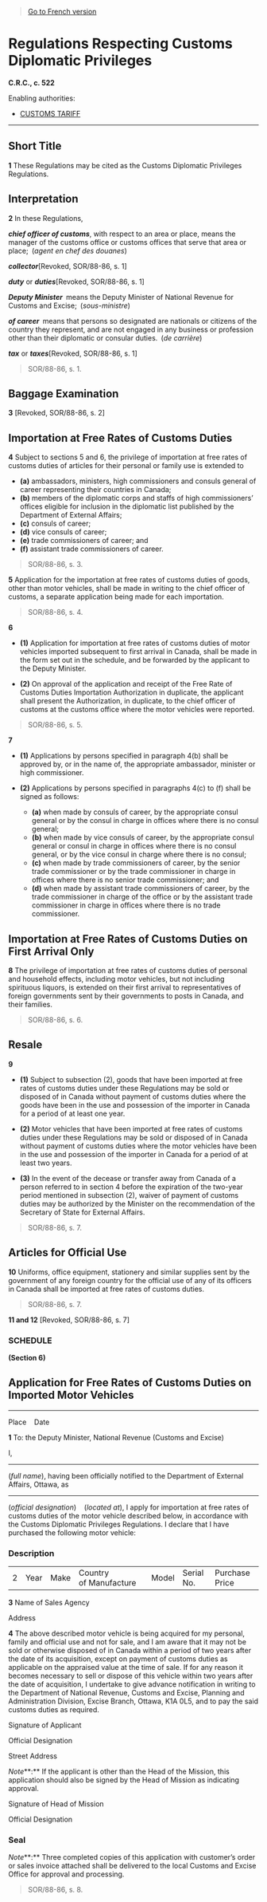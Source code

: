 > [Go to French version](/fr/Règlements/Codification%20des%20règlements%20du%20Canada/501-600/C.R.C.,%20ch.%20522.md)

# Regulations Respecting Customs Diplomatic Privileges

**C.R.C., c. 522**

Enabling authorities: 
- [CUSTOMS TARIFF](/en/Acts/Statutes%20of%20Canada/1997/c.%2036.md)

----------



## Short Title


**1** These Regulations may be cited as the Customs Diplomatic Privileges Regulations.




## Interpretation


**2** In these Regulations,

***chief officer of customs***, with respect to an area or place, means the manager of the customs office or customs offices that serve that area or place; (*agent en chef des douanes*)

***collector***[Revoked, SOR/88-86, s. 1]

***duty*** or ***duties***[Revoked, SOR/88-86, s. 1]

***Deputy Minister*** means the Deputy Minister of National Revenue for Customs and Excise; (*sous-ministre*)

***of career*** means that persons so designated are nationals or citizens of the country they represent, and are not engaged in any business or profession other than their diplomatic or consular duties. (*de carrière*) 

***tax*** or ***taxes***[Revoked, SOR/88-86, s. 1]
> SOR/88-86, s. 1.





## Baggage Examination


**3** [Revoked, SOR/88-86, s. 2]




## Importation at Free Rates of Customs Duties


**4** Subject to sections 5 and 6, the privilege of importation at free rates of customs duties of articles for their personal or family use is extended to
- **(a)** ambassadors, ministers, high commissioners and consuls general of career representing their countries in Canada;
- **(b)** members of the diplomatic corps and staffs of high commissioners’ offices eligible for inclusion in the diplomatic list published by the Department of External Affairs;
- **(c)** consuls of career;
- **(d)** vice consuls of career;
- **(e)** trade commissioners of career; and
- **(f)** assistant trade commissioners of career.
> SOR/88-86, s. 3.




**5** Application for the importation at free rates of customs duties of goods, other than motor vehicles, shall be made in writing to the chief officer of customs, a separate application being made for each importation.
> SOR/88-86, s. 4.




**6** 

- **(1)** Application for importation at free rates of customs duties of motor vehicles imported subsequent to first arrival in Canada, shall be made in the form set out in the schedule, and be forwarded by the applicant to the Deputy Minister.

- **(2)** On approval of the application and receipt of the Free Rate of Customs Duties Importation Authorization in duplicate, the applicant shall present the Authorization, in duplicate, to the chief officer of customs at the customs office where the motor vehicles were reported.
> SOR/88-86, s. 5.




**7** 

- **(1)** Applications by persons specified in paragraph 4(b) shall be approved by, or in the name of, the appropriate ambassador, minister or high commissioner.

- **(2)** Applications by persons specified in paragraphs 4(c) to (f) shall be signed as follows:
	- **(a)** when made by consuls of career, by the appropriate consul general or by the consul in charge in offices where there is no consul general;
	- **(b)** when made by vice consuls of career, by the appropriate consul general or consul in charge in offices where there is no consul general, or by the vice consul in charge where there is no consul;
	- **(c)** when made by trade commissioners of career, by the senior trade commissioner or by the trade commissioner in charge in offices where there is no senior trade commissioner; and
	- **(d)** when made by assistant trade commissioners of career, by the trade commissioner in charge of the office or by the assistant trade commissioner in charge in offices where there is no trade commissioner.




## Importation at Free Rates of Customs Duties on First Arrival Only


**8** The privilege of importation at free rates of customs duties of personal and household effects, including motor vehicles, but not including spirituous liquors, is extended on their first arrival to representatives of foreign governments sent by their governments to posts in Canada, and their families.
> SOR/88-86, s. 6.





## Resale


**9** 

- **(1)** Subject to subsection (2), goods that have been imported at free rates of customs duties under these Regulations may be sold or disposed of in Canada without payment of customs duties where the goods have been in the use and possession of the importer in Canada for a period of at least one year.

- **(2)** Motor vehicles that have been imported at free rates of customs duties under these Regulations may be sold or disposed of in Canada without payment of customs duties where the motor vehicles have been in the use and possession of the importer in Canada for a period of at least two years.

- **(3)** In the event of the decease or transfer away from Canada of a person referred to in section 4 before the expiration of the two-year period mentioned in subsection (2), waiver of payment of customs duties may be authorized by the Minister on the recommendation of the Secretary of State for External Affairs.
> SOR/88-86, s. 7.





## Articles for Official Use


**10** Uniforms, office equipment, stationery and similar supplies sent by the government of any foreign country for the official use of any of its officers in Canada shall be imported at free rates of customs duties.
> SOR/88-86, s. 7.




**11 and 12** [Revoked, SOR/88-86, s. 7]




### **SCHEDULE** 
**(Section 6)**
## Application for Free Rates of Customs Duties on Imported Motor Vehicles

____________________
Place&nbsp;&nbsp;&nbsp;&nbsp;Date


**1** To: the Deputy Minister, National Revenue (Customs and Excise) 


I, 
____________________
(*full name*), having been officially notified to the Department of External Affairs, Ottawa, as 
____________________
(*official designation*)&nbsp;&nbsp;&nbsp;&nbsp;(*located at*), I apply for importation at free rates of customs duties of the motor vehicle described below, in accordance with the Customs Diplomatic Privileges Regulations. I declare that I have purchased the following motor vehicle:

### Description

<table>
<tr>
<td>2</td>
<td>Year</td>
<td>Make</td>
<td>Country of Manufacture</td>
<td>Model</td>
<td>Serial No.</td>
<td>Purchase Price</td>
</tr>
</table>



**3** Name of Sales Agency 

Address 




**4** The above described motor vehicle is being acquired for my personal, family and official use and not for sale, and I am aware that it may not be sold or otherwise disposed of in Canada within a period of two years after the date of its acquisition, except on payment of customs duties as applicable on the appraised value at the time of sale. If for any reason it becomes necessary to sell or dispose of this vehicle within two years after the date of acquisition, I undertake to give advance notification in writing to the Department of National Revenue, Customs and Excise, Planning and Administration Division, Excise Branch, Ottawa, K1A 0L5, and to pay the said customs duties as required.

Signature of Applicant 



Official Designation 



Street Address 



*Note***:** If the applicant is other than the Head of the Mission, this application should also be signed by the Head of Mission as indicating approval.



Signature of Head of Mission 



Official Designation 





### Seal

*Note***:** Three completed copies of this application with customer’s order or sales invoice attached shall be delivered to the local Customs and Excise Office for approval and processing.


> SOR/88-86, s. 8.


